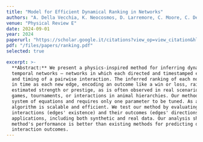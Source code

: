 ```yaml
---
title: "Model for Efficient Dynamical Ranking in Networks"
authors: "A. Della Vecchia, K. Neocosmos, D. Larremore, C. Moore, C. De Bacco"
venue: "Physical Review E"
date: 2024-09-01
year: 2024
paperurl: "https://scholar.google.it/citations?view_op=view_citation&hl=en&user=aaeUheEAAAAJ&citation_for_view=aaeUheEAAAAJ:2osOgNQ5qMEC"
pdf: "/files/papers/ranking.pdf"
selected: true

excerpt: >-
  **Abstract:** We present a physics-inspired method for inferring dynamic rankings in directed
  temporal networks — networks in which each directed and timestamped edge reflects the outcome
  and timing of a pairwise interaction. The inferred ranking of each node is real-valued and varies
  in time as each new edge, encoding an outcome like a win or loss, raises or lowers the node's
  estimated strength or prestige, as is often observed in real scenarios including sequences of
  games, tournaments, or interactions in animal hierarchies. Our method works by solving a linear
  system of equations and requires only one parameter to be tuned. As a result, the corresponding
  algorithm is scalable and efficient. We test our method by evaluating its ability to predict
  interactions (edges' existence) and their outcomes (edges' directions) in a variety of
  applications, including both synthetic and real data. Our analysis shows that in many cases our
  method's performance is better than existing methods for predicting dynamic rankings and
  interaction outcomes.
---
```

